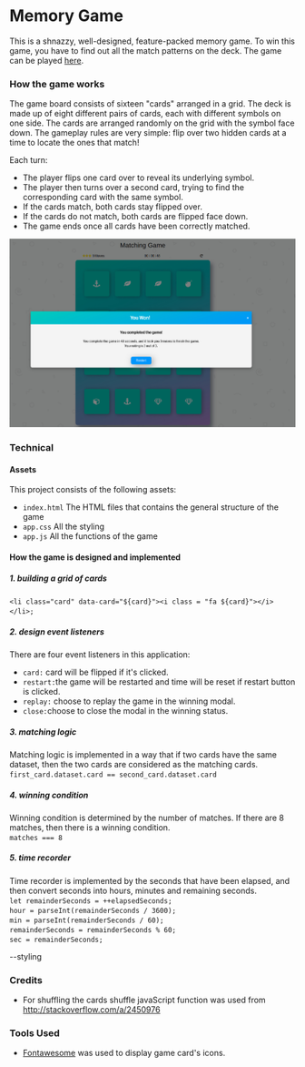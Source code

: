 # Memory Game
This is a shnazzy, well-designed, feature-packed memory game. To win this game, you have to find out all the match patterns on the deck. The game can be played [here](https://shijingl.github.io/Browser-Game-Project).

### How the game works
The game board consists of sixteen "cards" arranged in a grid. The deck is made up of eight different pairs of cards, each with different symbols on one side. The cards are arranged randomly on the grid with the symbol face down. The gameplay rules are very simple: flip over two hidden cards at a time to locate the ones that match!

Each turn:
* The player flips one card over to reveal its underlying symbol. 
* The player then turns over a second card, trying to find the corresponding card with the same symbol.
* If the cards match, both cards stay flipped over.
* If the cards do not match, both cards are flipped face down.
* The game ends once all cards have been correctly matched.

![](img/winning-status.jpg)


### Technical
#### Assets
This project consists of the following assets: 
* `index.html` The HTML files that contains the general structure of the game
* `app.css` All the styling
* `app.js` All the functions of the game

#### How the game is designed and implemented
##### 1. building a grid of cards
`<li class="card" data-card="${card}"><i class = "fa ${card}"></i></li>;`

##### 2. design event listeners
There are four event listeners in this application: 
* `card:` card will be flipped if it's clicked.
* `restart:`the game will be restarted and time will be reset if restart button is clicked.
* `replay:` choose to replay the game in the winning modal.
* `close:`choose to close the modal in the winning status.

##### 3. matching logic
Matching logic is implemented in a way that if two cards have the same dataset, then the two cards are considered as the matching cards.<br/> 
`first_card.dataset.card == second_card.dataset.card`

##### 4. winning condition
Winning condition is determined by the number of matches. If there are 8 matches, then there is a winning condition. <br/>
`matches === 8`

##### 5. time recorder
Time recorder is implemented by the seconds that have been elapsed, and then convert seconds into hours, minutes and remaining seconds. <br/>
`let remainderSeconds = ++elapsedSeconds;` <br/>
`hour = parseInt(remainderSeconds / 3600);` <br/>
`min = parseInt(remainderSeconds / 60);` <br/>
`remainderSeconds = remainderSeconds % 60;` <br/>
`sec = remainderSeconds;` <br/>

--styling

### Credits
* For shuffling the cards shuffle javaScript function was used from http://stackoverflow.com/a/2450976

### Tools Used
* [Fontawesome](https://fontawesome.com/icons?from=io) was used to display game card's icons.
